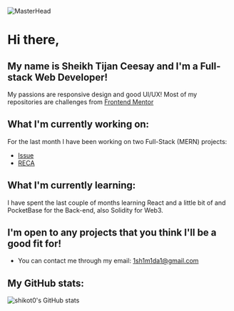 ![MasterHead](https://media1.giphy.com/media/bi6RQ5x3tqoSI/giphy.gif?cid=790b761193ffd4c44c2a1a620b4ef6d5b7d536df9674b126&rid=giphy.gif&ct=g)
# Hi there, 
## My name is Sheikh Tijan Ceesay and I'm a Full-stack Web Developer!
My passions are responsive design and good UI/UX!
Most of my repositories are challenges from [Frontend Mentor](https://www.frontendmentor.io/)

## What I'm currently working on:
For the last month I have been working on two Full-Stack (MERN) projects:
- [Issue](https://issue-delta.vercel.app/home)
- [RECA](https://reca.vercel.app)  
## What I'm currently learning: 
I have spent the last couple of months learning React and a little bit of and PocketBase for the Back-end, also Solidity for Web3.

## I'm open to any projects that you think I'll be a good fit for!
- You can contact me through my email: 1sh1m1da1@gmail.com

## My GitHub stats:
![shikot0's GitHub stats](https://github-readme-stats.vercel.app/api?username=shikot0&show_icons=true])
